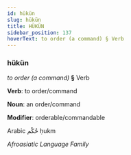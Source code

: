 ```yaml
---
id: hükün
slug: hükün
title: HÜKÜN
sidebar_position: 137
hoverText: to order (a command) § Verb
---
```


### hükün

*to order (a command)* **§** Verb

**Verb**: to order/command

**Noun**: an order/command

**Modifier**: orderable/commandable

Arabic حُكْم ḥukm 

*Afroasiatic Language Family*
